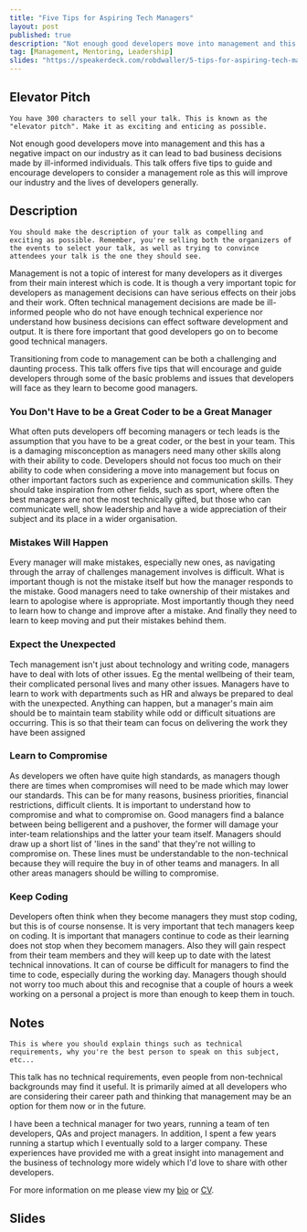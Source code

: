 ```yaml
---
title: "Five Tips for Aspiring Tech Managers"
layout: post
published: true
description: "Not enough good developers move into management and this has a negative impact on our industry as it can lead to bad business decisions. This talk offers five tips to guide and encourage developers to consider a management role as this will improve our industry and the lives of developers generally."
tag: [Management, Mentoring, Leadership]
slides: "https://speakerdeck.com/robdwaller/5-tips-for-aspiring-tech-managers"
---
```

## Elevator Pitch
```
You have 300 characters to sell your talk. This is known as the "elevator pitch". Make it as exciting and enticing as possible.
```

Not enough good developers move into management and this has a negative impact on our industry as it can lead to bad business decisions made by ill-informed individuals. This talk offers five tips to guide and encourage developers to consider a management role as this will improve our industry and the lives of developers generally.

## Description
```
You should make the description of your talk as compelling and exciting as possible. Remember, you're selling both the organizers of the events to select your talk, as well as trying to convince attendees your talk is the one they should see.
```

Management is not a topic of interest for many developers as it diverges from their main interest which is code. It is though a very important topic for developers as management decisions can have serious effects on their jobs and their work. Often technical management decisions are made be ill-informed people who do not have enough technical experience nor understand how business decisions can effect software development and output. It is there fore important that good developers go on to become good technical managers.

Transitioning from code to management can be both a challenging and daunting process. This talk offers five tips that will encourage and guide developers through some of the basic problems and issues that developers will face as they learn to become good managers.

### You Don't Have to be a Great Coder to be a Great Manager

What often puts developers off becoming managers or tech leads is the assumption that you have to be a great coder, or the best in your team. This is a damaging misconception as managers need many other skills along with their ability to code. Developers should not focus too much on their ability to code when considering a move into management but focus on other important factors such as experience and communication skills. They should take inspiration from other fields, such as sport, where often the best managers are not the most technically gifted, but those who can communicate well, show leadership and have a wide appreciation of their subject and its place in a wider organisation.

### Mistakes Will Happen

Every manager will make mistakes, especially new ones, as navigating through the array of challenges management involves is difficult. What is important though is not the mistake itself but how the manager responds to the mistake. Good managers need to take ownership of their mistakes and learn to apologise where is appropriate. Most importantly though they need to learn how to change and improve after a mistake. And finally they need to learn to keep moving and put their mistakes behind them.

### Expect the Unexpected

Tech management isn't just about technology and writing code, managers have to deal with lots of other issues. Eg the mental wellbeing of their team, their complicated personal lives and many other issues. Managers have to learn to work with departments such as HR and always be prepared to deal with the unexpected. Anything can happen, but a manager's main aim should be to maintain team stability while odd or difficult situations are occurring. This is so that their team can focus on delivering the work they have been assigned

### Learn to Compromise

As developers we often have quite high standards, as managers though there are times when compromises will need to be made which may lower our standards. This can be for many reasons, business priorities, financial restrictions, difficult clients. It is important to understand how to compromise and what to compromise on. Good managers find a balance between being belligerent and a pushover, the former will damage your inter-team relationships and the latter your team itself. Managers should draw up a short list of 'lines in the sand' that they're not willing to compromise on. These lines must be understandable to the non-technical because they will require the buy in of other teams and managers. In all other areas managers should be willing to compromise.

### Keep Coding

Developers often think when they become managers they must stop coding, but this is of course nonsense. It is very important that tech managers keep on coding. It is important that managers continue to code as their learning does not stop when they becomem managers. Also they will gain respect from their team members and they will keep up to date with the latest technical innovations. It can of course be difficult for managers to find the time to code, especially during the working day. Managers though should not worry too much about this and recognise that a couple of hours a week working on a personal a project is more than enough to keep them in touch.   

## Notes
```
This is where you should explain things such as technical requirements, why you're the best person to speak on this subject, etc...
```

This talk has no technical requirements, even people from non-technical backgrounds may find it useful. It is primarily aimed at all developers who are considering their career path and thinking that management may be an option for them now or in the future.

I have been a technical manager for two years, running a team of ten developers, QAs and project managers. In addition, I spent a few years running a startup which I eventually sold to a larger company. These experiences have provided me with a great insight into management and the business of technology more widely which I'd love to share with other developers.

For more information on me please view my [bio](https://rbrt.wllr.info/about.html) or [CV](https://rbrt.wllr.info/cv.pdf).

## Slides

<script async class="speakerdeck-embed" data-id="9cc457d708334dee8a43ca2037aeb800" data-ratio="1.77777777777778" src="//speakerdeck.com/assets/embed.js"></script>
